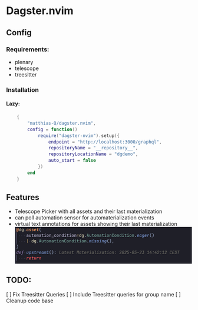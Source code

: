 # Dagster.nvim

## Config

### Requirements:

* plenary
* telescope
* treesitter

### Installation

#### Lazy:
```lua
    {
        "matthias-Q/dagster.nvim",
        config = function()
            require("dagster-nvim").setup({
                endpoint = "http://localhost:3000/graphql",
                repositoryName = "__repository__",
                repositoryLocationName = "dgdemo",
                auto_start = false
            })
        end
    }
```

## Features

* Telescope Picker with all assets  and their last materialization
* can poll automation sensor for automaterialization events
* virtual text annotations for assets showing their last materialization
![virtul text](./resources/virtual_text.png)


## TODO:

[ ] Fix Treesitter Queries
[ ] Include Treesitter queries for group name
[ ] Cleanup code base

